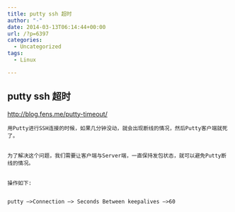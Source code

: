 ```yaml
---
title: putty ssh 超时
author: "-"
date: 2014-03-13T06:14:44+00:00
url: /?p=6397
categories:
  - Uncategorized
tags:
  - Linux

---
```

## putty ssh 超时
http://blog.fens.me/putty-timeout/
  
    用Putty进行SSH连接的时候，如果几分钟没动，就会出现断线的情况，然后Putty客户端就死了。
  
  
    为了解决这个问题，我们需要让客户端与Server端，一直保持发包状态，就可以避免Putty断线的情况。
  
  
    操作如下: 
  
  
    putty –>Connection –> Seconds Between keepalives –>60
  
